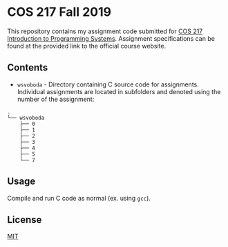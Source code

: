 # COS 217 Fall 2019

This repository contains my assignment code submitted for [COS 217 Introduction to Programming Systems](https://www.cs.princeton.edu/courses/archive/fall19/cos217/assignments.html). Assignment specifications can be found at the provided link to the official course website.

## Contents

* `wsvoboda` - Directory containing C source code for assignments. Individual assignments are located in subfolders and denoted using the number of the assignment:

```
.
└── wsvoboda
    ├── 0
    ├── 1
    ├── 2
    ├── 3
    ├── 4
    ├── 5
    └── 7
```

## Usage

Compile and run C code as normal (ex. using `gcc`).

## License
[MIT](https://choosealicense.com/licenses/mit/)
